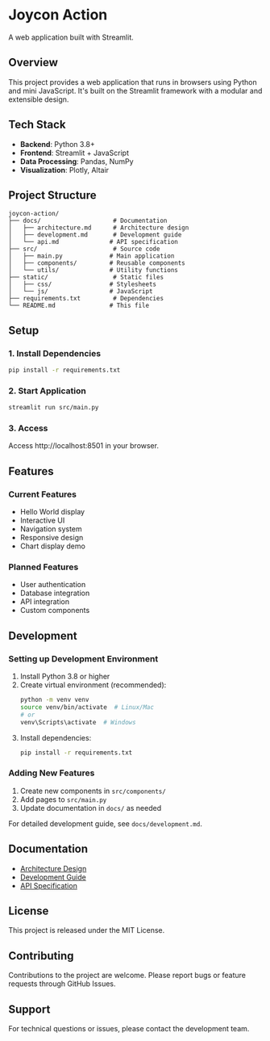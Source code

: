 # Joycon Action

A web application built with Streamlit.

## Overview

This project provides a web application that runs in browsers using Python and mini JavaScript. It's built on the Streamlit framework with a modular and extensible design.

## Tech Stack

- **Backend**: Python 3.8+
- **Frontend**: Streamlit + JavaScript
- **Data Processing**: Pandas, NumPy
- **Visualization**: Plotly, Altair

## Project Structure

```
joycon-action/
├── docs/                    # Documentation
│   ├── architecture.md      # Architecture design
│   ├── development.md       # Development guide
│   └── api.md              # API specification
├── src/                     # Source code
│   ├── main.py             # Main application
│   ├── components/         # Reusable components
│   └── utils/              # Utility functions
├── static/                  # Static files
│   ├── css/                # Stylesheets
│   └── js/                 # JavaScript
├── requirements.txt         # Dependencies
└── README.md               # This file
```

## Setup

### 1. Install Dependencies

```bash
pip install -r requirements.txt
```

### 2. Start Application

```bash
streamlit run src/main.py
```

### 3. Access

Access http://localhost:8501 in your browser.

## Features

### Current Features
- Hello World display
- Interactive UI
- Navigation system
- Responsive design
- Chart display demo

### Planned Features
- User authentication
- Database integration
- API integration
- Custom components

## Development

### Setting up Development Environment

1. Install Python 3.8 or higher
2. Create virtual environment (recommended):
   ```bash
   python -m venv venv
   source venv/bin/activate  # Linux/Mac
   # or
   venv\Scripts\activate  # Windows
   ```
3. Install dependencies:
   ```bash
   pip install -r requirements.txt
   ```

### Adding New Features

1. Create new components in `src/components/`
2. Add pages to `src/main.py`
3. Update documentation in `docs/` as needed

For detailed development guide, see `docs/development.md`.

## Documentation

- [Architecture Design](docs/architecture.md)
- [Development Guide](docs/development.md)
- [API Specification](docs/api.md)

## License

This project is released under the MIT License.

## Contributing

Contributions to the project are welcome. Please report bugs or feature requests through GitHub Issues.

## Support

For technical questions or issues, please contact the development team.